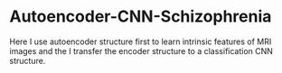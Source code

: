 # Autoencoder-CNN-Schizophrenia
Here I use autoencoder structure first to learn intrinsic features of MRI images and the I transfer the encoder structure to a classification CNN structure.
